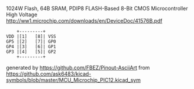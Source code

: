 1024W Flash, 64B SRAM, PDIP8
FLASH-Based 8-Bit CMOS Microcontroller High Voltage
http://ww1.microchip.com/downloads/en/DeviceDoc/41576B.pdf


	    +---------+
	VDD |[1]   [8]| VSS
	GP5 |[2]   [7]| GP0
	GP4 |[3]   [6]| GP1
	GP3 |[4]   [5]| GP2
	    +---------+


generated by https://github.com/FBEZ/Pinout-AsciiArt from https://github.com/ask6483/kicad-symbols/blob/master/MCU_Microchip_PIC12.kicad_sym